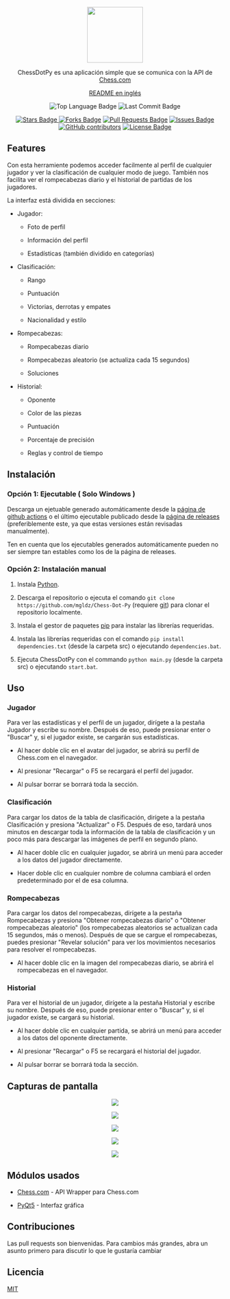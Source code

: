 <p align="center"><img src="https://raw.githubusercontent.com/mgldz/Chess-Dot-Py/main/resources/logo.png"
height="130"></p>

<p align="center">ChessDotPy es una aplicación simple que se comunica con la API de <a href="https://www.chess.com/">Chess.com</a></p>

<p align="center"><a href="https://github.com/mgldz/Chess-Dot-Py/blob/main/README.md">README en inglés</a></p>

<p align="center"><img src="https://img.shields.io/github/languages/top/mgldz/Chess-Dot-Py" alt="Top Language Badge"/> <img src="https://img.shields.io/github/last-commit/mgldz/Chess-Dot-Py" alt="Last Commit Badge"/></p>

<p align="center"><a href="https://github.com/mgldz/Chess-Dot-Py/stargazers"><img src="https://img.shields.io/github/stars/mgldz/Chess-Dot-Py" alt="Stars Badge"/> <a href="https://github.com/mgldz/Chess-Dot-Py/network/members"><img src="https://img.shields.io/github/forks/mgldz/Chess-Dot-Py" alt="Forks Badge"/></a> <a href="https://github.com/mgldz/Chess-Dot-Py/pulls"><img  src="https://img.shields.io/github/issues-pr/mgldz/Chess-Dot-Py" alt="Pull Requests Badge"/></a> <a href="https://github.com/mgldz/Chess-Dot-Py/issues"> <img src="https://img.shields.io/github/issues/mgldz/Chess-Dot-Py" alt="Issues Badge"/></a> <a href="https://github.com/mgldz/Chess-Dot-Py/graphs/contributors"><img alt="GitHub contributors" src="https://img.shields.io/github/contributors/mgldz/Chess-Dot-Py?color=2b9348"></a> <a href="https://github.com/mgldz/Chess-Dot-Py/blob/master/LICENSE"><img src="https://img.shields.io/github/license/mgldz/Chess-Dot-Py?color=2b9348" alt="License Badge"/></a></p>

## Features

Con esta herramiente podemos acceder facilmente al perfil de cualquier jugador y ver la clasificación de cualquier modo de juego.
También nos facilita ver el rompecabezas diario y el historial de partidas de los jugadores.

La interfaz está dividida en secciones:

- Jugador:

  - Foto de perfil

  - Información del perfil

  - Estadísticas (también dividido en categorías)

- Clasificación:

  - Rango

  - Puntuación

  - Victorias, derrotas y empates

  - Nacionalidad y estilo

- Rompecabezas:

  - Rompecabezas diario

  - Rompecabezas aleatorio (se actualiza cada 15 segundos)

  - Soluciones

- Historial:

  - Oponente

  - Color de las piezas

  - Puntuación

  - Porcentaje de precisión

  - Reglas y control de tiempo

## Instalación

### Opción 1: Ejecutable ( Solo Windows )

Descarga un ejetuable generado automáticamente desde la [página de github actions](https://github.com/mgldz/Chess-Dot-Py/actions/workflows/pyinstaller.yml) o el último ejecutable publicado desde la [página de releases](https://github.com/mgldz/Chess-Dot-Py/releases) (preferiblemente este, ya que estas versiones están revisadas manualmente).

Ten en cuenta que los ejecutables generados automáticamente pueden no ser siempre tan estables como los de la página de releases.

### Opción 2: Instalación manual

1. Instala [Python](https://www.python.org/downloads/).

2. Descarga el repositorio o ejecuta el comando `git clone https://github.com/mgldz/Chess-Dot-Py` (requiere [git](https://git-scm.com/downloads)) para clonar el repositorio localmente.

3. Instala el gestor de paquetes [pip](https://pip.pypa.io/en/stable/) para instalar las librerías requeridas.

4. Instala las librerías requeridas con el comando `pip install dependencies.txt` (desde la carpeta src) o ejecutando `dependencies.bat`.

5. Ejecuta ChessDotPy con el commando `python main.py` (desde la carpeta src) o ejecutando `start.bat`.

## Uso

### Jugador

Para ver las estadísticas y el perfil de un jugador, dirígete a la pestaña Jugador y escribe su nombre. Después de eso, puede presionar enter o "Buscar" y, si el jugador existe, se cargarán sus estadísticas.

- Al hacer doble clic en el avatar del jugador, se abrirá su perfil de Chess.com en el navegador.

- Al presionar "Recargar" o F5 se recargará el perfil del jugador.

- Al pulsar borrar se borrará toda la sección.

### Clasificación

Para cargar los datos de la tabla de clasificación, dirígete a la pestaña Clasificación y presiona "Actualizar" o F5. Después de eso, tardará unos minutos en descargar toda la información de la tabla de clasificación y un poco más para descargar las imágenes de perfil en segundo plano.

- Al hacer doble clic en cualquier jugador, se abrirá un menú para acceder a los datos del jugador directamente.

- Hacer doble clic en cualquier nombre de columna cambiará el orden predeterminado por el de esa columna.

### Rompecabezas

Para cargar los datos del rompecabezas, dirígete a la pestaña Rompecabezas y presiona "Obtener rompecabezas diario" o "Obtener rompecabezas aleatorio" (los rompecabezas aleatorios se actualizan cada 15 segundos, más o menos). Después de que se cargue el rompecabezas, puedes presionar "Revelar solución" para ver los movimientos necesarios para resolver el rompecabezas.

- Al hacer doble clic en la imagen del rompecabezas diario, se abrirá el rompecabezas en el navegador.

### Historial

Para ver el historial de un jugador, dirígete a la pestaña Historial y escribe su nombre. Después de eso, puede presionar enter o "Buscar" y, si el jugador existe, se cargará su historial.

- Al hacer doble clic en cualquier partida, se abrirá un menú para acceder a los datos del oponente directamente.

- Al presionar "Recargar" o F5 se recargará el historial del jugador.

- Al pulsar borrar se borrará toda la sección.

## Capturas de pantalla

<p  align="center"><img  src="https://raw.githubusercontent.com/mgldz/Chess-Dot-Py/main/resources/s1.png"></p>

<p  align="center"><img  src="https://raw.githubusercontent.com/mgldz/Chess-Dot-Py/main/resources/s2.png"></p>

<p  align="center"><img  src="https://raw.githubusercontent.com/mgldz/Chess-Dot-Py/main/resources/s3.png"></p>

<p  align="center"><img  src="https://raw.githubusercontent.com/mgldz/Chess-Dot-Py/main/resources/s4.png"></p>

<p  align="center"><img  src="https://raw.githubusercontent.com/mgldz/Chess-Dot-Py/main/resources/s5.png"></p>

## Módulos usados

- [Chess.com](https://pypi.org/project/chess.com/ "Chess.com") - API Wrapper para Chess.com

- [PyQt5](https://pypi.org/project/PyQt5/ "PyQt5") - Interfaz gráfica

## Contribuciones

Las pull requests son bienvenidas. Para cambios más grandes, abra un asunto primero para discutir lo que le gustaría cambiar

## Licencia

[MIT](https://choosealicense.com/licenses/mit/)
